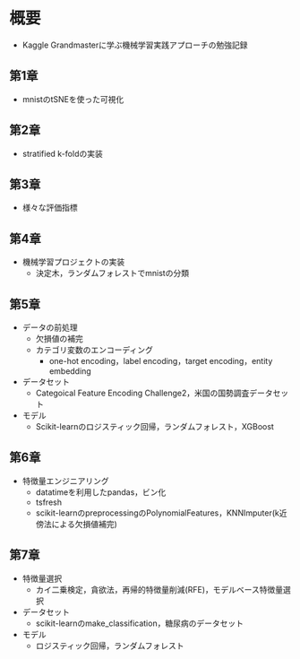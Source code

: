 # 概要
* Kaggle Grandmasterに学ぶ機械学習実践アプローチの勉強記録

## 第1章
* mnistのtSNEを使った可視化

## 第2章
* stratified k-foldの実装

## 第3章
* 様々な評価指標

## 第4章
* 機械学習プロジェクトの実装
  * 決定木，ランダムフォレストでmnistの分類

## 第5章
* データの前処理
  * 欠損値の補完
  * カテゴリ変数のエンコーディング
    * one-hot encoding，label encoding，target encoding，entity embedding
* データセット
  * Categoical Feature Encoding Challenge2，米国の国勢調査データセット
* モデル
  * Scikit-learnのロジスティック回帰，ランダムフォレスト，XGBoost

## 第6章
* 特徴量エンジニアリング
  * datatimeを利用したpandas，ビン化
  * tsfresh
  * scikit-learnのpreprocessingのPolynomialFeatures，KNNImputer(k近傍法による欠損値補完)

## 第7章
* 特徴量選択
  * カイ二乗検定，貪欲法，再帰的特徴量削減(RFE)，モデルベース特徴量選択
* データセット
  * scikit-learnのmake_classification，糖尿病のデータセット
* モデル
  * ロジスティック回帰，ランダムフォレスト